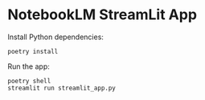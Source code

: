 # NotebookLM StreamLit App

Install Python dependencies:

```
poetry install
```


Run the app:

```
poetry shell
streamlit run streamlit_app.py
```